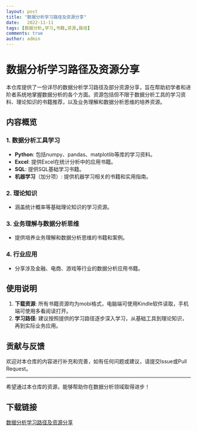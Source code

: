 ```yaml
---
layout: post
title: "数据分析学习路径及资源分享"
date:   2022-11-11
tags: [数据分析,学习,书籍,资源,路径]
comments: true
author: admin
---
```

# 数据分析学习路径及资源分享

本仓库提供了一份详尽的数据分析学习路径及部分资源分享，旨在帮助初学者和进阶者系统地掌握数据分析的各个方面。资源包括但不限于数据分析工具的学习资料、理论知识的书籍推荐，以及业务理解和数据分析思维的培养资源。

## 内容概览

### 1. 数据分析工具学习
- **Python**: 包括numpy、pandas、matplotlib等库的学习资料。
- **Excel**: 提供Excel在统计分析中的应用书籍。
- **SQL**: 提供SQL基础学习书籍。
- **机器学习**（加分项）: 提供机器学习相关的书籍和实用指南。

### 2. 理论知识
- 涵盖统计概率等基础理论知识的学习资源。

### 3. 业务理解与数据分析思维
- 提供培养业务理解和数据分析思维的书籍和案例。

### 4. 行业应用
- 分享涉及金融、电商、游戏等行业的数据分析应用书籍。

## 使用说明

1. **下载资源**: 所有书籍资源均为mobi格式，电脑端可使用Kindle软件读取，手机端可使用多看阅读打开。
2. **学习路径**: 建议按照提供的学习路径逐步深入学习，从基础工具到理论知识，再到实际业务应用。

## 贡献与反馈

欢迎对本仓库的内容进行补充和完善，如有任何问题或建议，请提交Issue或Pull Request。

---

希望通过本仓库的资源，能够帮助你在数据分析领域取得进步！

## 下载链接

[数据分析学习路径及资源分享](https://pan.quark.cn/s/281625077da1)
